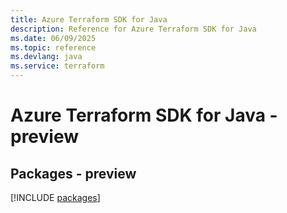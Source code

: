 ```yaml
---
title: Azure Terraform SDK for Java
description: Reference for Azure Terraform SDK for Java
ms.date: 06/09/2025
ms.topic: reference
ms.devlang: java
ms.service: terraform
---
```

# Azure Terraform SDK for Java - preview
## Packages - preview
[!INCLUDE [packages](terraform-index.md)]